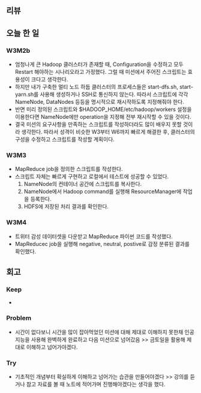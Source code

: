 ## 리뷰
  
## 오늘 한 일

### W3M2b
- 엄청나게 큰 Hadoop 클러스터가 존재할 때, Configuration을 수정하고 모두 Restart 해야하는 시나리오라고 가정했다. 그럴 때 미션에서 주어진 스크립트는 효용성이 크다고 생각한다.
- 하지만 내가 구축한 멀티 노드 하둡 클러스터의 프로세스들은 start-dfs.sh, start-yarn.sh를 사용해 생성하거나 SSH로 통신하지 않는다. 따라서 스크립트에 각각 NameNode, DataNodes 등등을 명시적으로 재시작하도록 지정해줘야 한다.
- 반면 미리 정의된 스크립트와 $HADOOP_HOME/etc/hadoop/workers 설정을 이용한다면 NameNode에만 operation을 지정해 전부 재시작할 수 있을 것이다.
- 결국 미션의 요구사항을 만족하는 스크립트를 작성하더라도 많이 배우지 못할 것이라 생각한다. 따라서 성격이 비슷한 W3부터 W6까지 빠르게 해결한 후, 클러스터의 구성을 수정하고 스크립트를 작성할 계획이다.

### W3M3
- MapReduce job을 정의한 스크립트를 작성한다.
- 스크립트 자체는 빠르게 구현하고 로컬에서 테스트에 성공할 수 있었다.
	1. NameNode의 컨테이너 공간에 스크립트를 복사한다.
	2. NameNode에서 Hadoop command를 실행해 ResourceManager에 작업을 등록한다.
	3. HDFS에 저장된 처리 결과를 확인한다.

### W3M4
- 트위터 감성 데이터셋을 다운받고 MapReduce 파이썬 코드를 작성했다.
- MapReducec job을 실행해 negative, neutral, postive로 감정 분류된 결과를 확인했다.

## 회고
  
### Keep
- 

### Problem
- 시간이 없다보니 시간을 많이 잡아먹었던 미션에 대해 제대로 이해하지 못한채 인공지능을 사용해 완벽하게 완료하고 다음 미션으로 넘어갔음 >> 금토일을 활용해 제대로 이해하고 넘어가야겠다.

### Try
- 기초적인 개념부터 확실하게 이해하고 넘어가는 습관을 만들어야겠다 >> 강의를 듣거나 참고 자료를 볼 때 노트에 적어가며 진행해야겠다는 생각을 했다.

